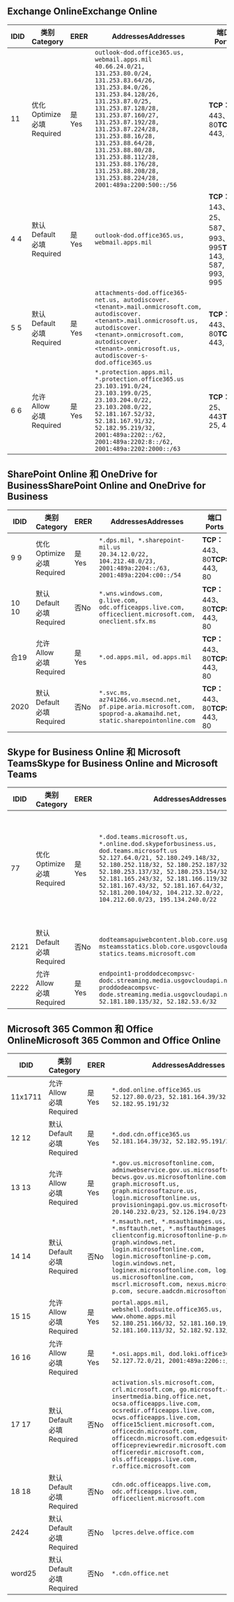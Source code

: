 <!--THIS FILE IS AUTOMATICALLY GENERATED. MANUAL CHANGES WILL BE OVERWRITTEN.-->
<!--Please contact the Office 365 Endpoints team with any questions.-->
<!--USGovDoD endpoints version 2020052800-->
<!--File generated 2020-05-28 11:00:07.2901-->

## <a name="exchange-online"></a><span data-ttu-id="9f21d-101">Exchange Online</span><span class="sxs-lookup"><span data-stu-id="9f21d-101">Exchange Online</span></span>

<span data-ttu-id="9f21d-102">ID</span><span class="sxs-lookup"><span data-stu-id="9f21d-102">ID</span></span> | <span data-ttu-id="9f21d-103">类别</span><span class="sxs-lookup"><span data-stu-id="9f21d-103">Category</span></span> | <span data-ttu-id="9f21d-104">ER</span><span class="sxs-lookup"><span data-stu-id="9f21d-104">ER</span></span> | <span data-ttu-id="9f21d-105">Addresses</span><span class="sxs-lookup"><span data-stu-id="9f21d-105">Addresses</span></span> | <span data-ttu-id="9f21d-106">端口</span><span class="sxs-lookup"><span data-stu-id="9f21d-106">Ports</span></span>
-- | -------------------- | --- | ---------------------------------------------------------------------------------------------------------------------------------------------------------------------------------------------------------------------------------------------------------------------------------------------------------------------------------------------------------------------------------------------- | -------------------------------
<span data-ttu-id="9f21d-107">1</span><span class="sxs-lookup"><span data-stu-id="9f21d-107">1</span></span> | <span data-ttu-id="9f21d-108">优化</span><span class="sxs-lookup"><span data-stu-id="9f21d-108">Optimize</span></span><BR><span data-ttu-id="9f21d-109">必填</span><span class="sxs-lookup"><span data-stu-id="9f21d-109">Required</span></span> | <span data-ttu-id="9f21d-110">是</span><span class="sxs-lookup"><span data-stu-id="9f21d-110">Yes</span></span> | `outlook-dod.office365.us, webmail.apps.mil`<BR>`40.66.24.0/21, 131.253.80.0/24, 131.253.83.64/26, 131.253.84.0/26, 131.253.84.128/26, 131.253.87.0/25, 131.253.87.128/28, 131.253.87.160/27, 131.253.87.192/28, 131.253.87.224/28, 131.253.88.16/28, 131.253.88.64/28, 131.253.88.80/28, 131.253.88.112/28, 131.253.88.176/28, 131.253.88.208/28, 131.253.88.224/28, 2001:489a:2200:500::/56` | <span data-ttu-id="9f21d-111">**TCP：** 443、80</span><span class="sxs-lookup"><span data-stu-id="9f21d-111">**TCP:** 443, 80</span></span>
<span data-ttu-id="9f21d-112">4 </span><span class="sxs-lookup"><span data-stu-id="9f21d-112">4</span></span> | <span data-ttu-id="9f21d-113">默认</span><span class="sxs-lookup"><span data-stu-id="9f21d-113">Default</span></span><BR><span data-ttu-id="9f21d-114">必填</span><span class="sxs-lookup"><span data-stu-id="9f21d-114">Required</span></span> | <span data-ttu-id="9f21d-115">是</span><span class="sxs-lookup"><span data-stu-id="9f21d-115">Yes</span></span> | `outlook-dod.office365.us, webmail.apps.mil` | <span data-ttu-id="9f21d-116">**TCP：** 143、25、587、993、995</span><span class="sxs-lookup"><span data-stu-id="9f21d-116">**TCP:** 143, 25, 587, 993, 995</span></span>
<span data-ttu-id="9f21d-117">5 </span><span class="sxs-lookup"><span data-stu-id="9f21d-117">5</span></span> | <span data-ttu-id="9f21d-118">默认</span><span class="sxs-lookup"><span data-stu-id="9f21d-118">Default</span></span><BR><span data-ttu-id="9f21d-119">必填</span><span class="sxs-lookup"><span data-stu-id="9f21d-119">Required</span></span> | <span data-ttu-id="9f21d-120">是</span><span class="sxs-lookup"><span data-stu-id="9f21d-120">Yes</span></span> | `attachments-dod.office365-net.us, autodiscover.<tenant>.mail.onmicrosoft.com, autodiscover.<tenant>.mail.onmicrosoft.us, autodiscover.<tenant>.onmicrosoft.com, autodiscover.<tenant>.onmicrosoft.us, autodiscover-s-dod.office365.us` | <span data-ttu-id="9f21d-121">**TCP：** 443、80</span><span class="sxs-lookup"><span data-stu-id="9f21d-121">**TCP:** 443, 80</span></span>
<span data-ttu-id="9f21d-122">6 </span><span class="sxs-lookup"><span data-stu-id="9f21d-122">6</span></span> | <span data-ttu-id="9f21d-123">允许</span><span class="sxs-lookup"><span data-stu-id="9f21d-123">Allow</span></span><BR><span data-ttu-id="9f21d-124">必填</span><span class="sxs-lookup"><span data-stu-id="9f21d-124">Required</span></span> | <span data-ttu-id="9f21d-125">是</span><span class="sxs-lookup"><span data-stu-id="9f21d-125">Yes</span></span> | `*.protection.apps.mil, *.protection.office365.us`<BR>`23.103.191.0/24, 23.103.199.0/25, 23.103.204.0/22, 23.103.208.0/22, 52.181.167.52/32, 52.181.167.91/32, 52.182.95.219/32, 2001:489a:2202::/62, 2001:489a:2202:8::/62, 2001:489a:2202:2000::/63` | <span data-ttu-id="9f21d-126">**TCP：** 25、443</span><span class="sxs-lookup"><span data-stu-id="9f21d-126">**TCP:** 25, 443</span></span>

## <a name="sharepoint-online-and-onedrive-for-business"></a><span data-ttu-id="9f21d-127">SharePoint Online 和 OneDrive for Business</span><span class="sxs-lookup"><span data-stu-id="9f21d-127">SharePoint Online and OneDrive for Business</span></span>

<span data-ttu-id="9f21d-128">ID</span><span class="sxs-lookup"><span data-stu-id="9f21d-128">ID</span></span> | <span data-ttu-id="9f21d-129">类别</span><span class="sxs-lookup"><span data-stu-id="9f21d-129">Category</span></span> | <span data-ttu-id="9f21d-130">ER</span><span class="sxs-lookup"><span data-stu-id="9f21d-130">ER</span></span> | <span data-ttu-id="9f21d-131">Addresses</span><span class="sxs-lookup"><span data-stu-id="9f21d-131">Addresses</span></span> | <span data-ttu-id="9f21d-132">端口</span><span class="sxs-lookup"><span data-stu-id="9f21d-132">Ports</span></span>
-- | -------------------- | --- | ------------------------------------------------------------------------------------------------------------------- | ----------------
<span data-ttu-id="9f21d-133">9 </span><span class="sxs-lookup"><span data-stu-id="9f21d-133">9</span></span> | <span data-ttu-id="9f21d-134">优化</span><span class="sxs-lookup"><span data-stu-id="9f21d-134">Optimize</span></span><BR><span data-ttu-id="9f21d-135">必填</span><span class="sxs-lookup"><span data-stu-id="9f21d-135">Required</span></span> | <span data-ttu-id="9f21d-136">是</span><span class="sxs-lookup"><span data-stu-id="9f21d-136">Yes</span></span> | `*.dps.mil, *.sharepoint-mil.us`<BR>`20.34.12.0/22, 104.212.48.0/23, 2001:489a:2204::/63, 2001:489a:2204:c00::/54` | <span data-ttu-id="9f21d-137">**TCP：** 443、80</span><span class="sxs-lookup"><span data-stu-id="9f21d-137">**TCP:** 443, 80</span></span>
<span data-ttu-id="9f21d-138">10  </span><span class="sxs-lookup"><span data-stu-id="9f21d-138">10</span></span> | <span data-ttu-id="9f21d-139">默认</span><span class="sxs-lookup"><span data-stu-id="9f21d-139">Default</span></span><BR><span data-ttu-id="9f21d-140">必填</span><span class="sxs-lookup"><span data-stu-id="9f21d-140">Required</span></span> | <span data-ttu-id="9f21d-141">否</span><span class="sxs-lookup"><span data-stu-id="9f21d-141">No</span></span> | `*.wns.windows.com, g.live.com, odc.officeapps.live.com, officeclient.microsoft.com, oneclient.sfx.ms` | <span data-ttu-id="9f21d-142">**TCP：** 443、80</span><span class="sxs-lookup"><span data-stu-id="9f21d-142">**TCP:** 443, 80</span></span>
<span data-ttu-id="9f21d-143">合</span><span class="sxs-lookup"><span data-stu-id="9f21d-143">19</span></span> | <span data-ttu-id="9f21d-144">允许</span><span class="sxs-lookup"><span data-stu-id="9f21d-144">Allow</span></span><BR><span data-ttu-id="9f21d-145">必填</span><span class="sxs-lookup"><span data-stu-id="9f21d-145">Required</span></span> | <span data-ttu-id="9f21d-146">是</span><span class="sxs-lookup"><span data-stu-id="9f21d-146">Yes</span></span> | `*.od.apps.mil, od.apps.mil` | <span data-ttu-id="9f21d-147">**TCP：** 443、80</span><span class="sxs-lookup"><span data-stu-id="9f21d-147">**TCP:** 443, 80</span></span>
<span data-ttu-id="9f21d-148">20</span><span class="sxs-lookup"><span data-stu-id="9f21d-148">20</span></span> | <span data-ttu-id="9f21d-149">默认</span><span class="sxs-lookup"><span data-stu-id="9f21d-149">Default</span></span><BR><span data-ttu-id="9f21d-150">必填</span><span class="sxs-lookup"><span data-stu-id="9f21d-150">Required</span></span> | <span data-ttu-id="9f21d-151">否</span><span class="sxs-lookup"><span data-stu-id="9f21d-151">No</span></span> | `*.svc.ms, az741266.vo.msecnd.net, pf.pipe.aria.microsoft.com, spoprod-a.akamaihd.net, static.sharepointonline.com` | <span data-ttu-id="9f21d-152">**TCP：** 443、80</span><span class="sxs-lookup"><span data-stu-id="9f21d-152">**TCP:** 443, 80</span></span>

## <a name="skype-for-business-online-and-microsoft-teams"></a><span data-ttu-id="9f21d-153">Skype for Business Online 和 Microsoft Teams</span><span class="sxs-lookup"><span data-stu-id="9f21d-153">Skype for Business Online and Microsoft Teams</span></span>

<span data-ttu-id="9f21d-154">ID</span><span class="sxs-lookup"><span data-stu-id="9f21d-154">ID</span></span> | <span data-ttu-id="9f21d-155">类别</span><span class="sxs-lookup"><span data-stu-id="9f21d-155">Category</span></span> | <span data-ttu-id="9f21d-156">ER</span><span class="sxs-lookup"><span data-stu-id="9f21d-156">ER</span></span> | <span data-ttu-id="9f21d-157">Addresses</span><span class="sxs-lookup"><span data-stu-id="9f21d-157">Addresses</span></span> | <span data-ttu-id="9f21d-158">端口</span><span class="sxs-lookup"><span data-stu-id="9f21d-158">Ports</span></span>
-- | -------------------- | --- | -------------------------------------------------------------------------------------------------------------------------------------------------------------------------------------------------------------------------------------------------------------------------------------------------------------------------------------------------------- | -----------------------------------------------
<span data-ttu-id="9f21d-159">7</span><span class="sxs-lookup"><span data-stu-id="9f21d-159">7</span></span> | <span data-ttu-id="9f21d-160">优化</span><span class="sxs-lookup"><span data-stu-id="9f21d-160">Optimize</span></span><BR><span data-ttu-id="9f21d-161">必填</span><span class="sxs-lookup"><span data-stu-id="9f21d-161">Required</span></span> | <span data-ttu-id="9f21d-162">是</span><span class="sxs-lookup"><span data-stu-id="9f21d-162">Yes</span></span> | `*.dod.teams.microsoft.us, *.online.dod.skypeforbusiness.us, dod.teams.microsoft.us`<BR>`52.127.64.0/21, 52.180.249.148/32, 52.180.252.118/32, 52.180.252.187/32, 52.180.253.137/32, 52.180.253.154/32, 52.181.165.243/32, 52.181.166.119/32, 52.181.167.43/32, 52.181.167.64/32, 52.181.200.104/32, 104.212.32.0/22, 104.212.60.0/23, 195.134.240.0/22` | <span data-ttu-id="9f21d-163">**TCP：** 443</span><span class="sxs-lookup"><span data-stu-id="9f21d-163">**TCP:** 443</span></span><BR><span data-ttu-id="9f21d-164">**UDP：** 3478、3479、3480、3481</span><span class="sxs-lookup"><span data-stu-id="9f21d-164">**UDP:** 3478, 3479, 3480, 3481</span></span>
<span data-ttu-id="9f21d-165"> 21</span><span class="sxs-lookup"><span data-stu-id="9f21d-165">21</span></span> | <span data-ttu-id="9f21d-166">默认</span><span class="sxs-lookup"><span data-stu-id="9f21d-166">Default</span></span><BR><span data-ttu-id="9f21d-167">必填</span><span class="sxs-lookup"><span data-stu-id="9f21d-167">Required</span></span> | <span data-ttu-id="9f21d-168">否</span><span class="sxs-lookup"><span data-stu-id="9f21d-168">No</span></span> | `dodteamsapuiwebcontent.blob.core.usgovcloudapi.net, msteamsstatics.blob.core.usgovcloudapi.net, statics.teams.microsoft.com` | <span data-ttu-id="9f21d-169">**TCP：** 443</span><span class="sxs-lookup"><span data-stu-id="9f21d-169">**TCP:** 443</span></span>
<span data-ttu-id="9f21d-170">22</span><span class="sxs-lookup"><span data-stu-id="9f21d-170">22</span></span> | <span data-ttu-id="9f21d-171">允许</span><span class="sxs-lookup"><span data-stu-id="9f21d-171">Allow</span></span><BR><span data-ttu-id="9f21d-172">必填</span><span class="sxs-lookup"><span data-stu-id="9f21d-172">Required</span></span> | <span data-ttu-id="9f21d-173">是</span><span class="sxs-lookup"><span data-stu-id="9f21d-173">Yes</span></span> | `endpoint1-proddodcecompsvc-dodc.streaming.media.usgovcloudapi.net, endpoint1-proddodeacompsvc-dode.streaming.media.usgovcloudapi.net`<BR>`52.181.180.135/32, 52.182.53.6/32` | <span data-ttu-id="9f21d-174">**TCP：** 443</span><span class="sxs-lookup"><span data-stu-id="9f21d-174">**TCP:** 443</span></span>

## <a name="microsoft-365-common-and-office-online"></a><span data-ttu-id="9f21d-175">Microsoft 365 Common 和 Office Online</span><span class="sxs-lookup"><span data-stu-id="9f21d-175">Microsoft 365 Common and Office Online</span></span>

<span data-ttu-id="9f21d-176">ID</span><span class="sxs-lookup"><span data-stu-id="9f21d-176">ID</span></span> | <span data-ttu-id="9f21d-177">类别</span><span class="sxs-lookup"><span data-stu-id="9f21d-177">Category</span></span> | <span data-ttu-id="9f21d-178">ER</span><span class="sxs-lookup"><span data-stu-id="9f21d-178">ER</span></span> | <span data-ttu-id="9f21d-179">Addresses</span><span class="sxs-lookup"><span data-stu-id="9f21d-179">Addresses</span></span> | <span data-ttu-id="9f21d-180">端口</span><span class="sxs-lookup"><span data-stu-id="9f21d-180">Ports</span></span>
-- | ------------------- | --- | ---------------------------------------------------------------------------------------------------------------------------------------------------------------------------------------------------------------------------------------------------------------------------------------------------------------------------------------------------------------------------------------------- | ----------------
<span data-ttu-id="9f21d-181">11x17</span><span class="sxs-lookup"><span data-stu-id="9f21d-181">11</span></span> | <span data-ttu-id="9f21d-182">允许</span><span class="sxs-lookup"><span data-stu-id="9f21d-182">Allow</span></span><BR><span data-ttu-id="9f21d-183">必填</span><span class="sxs-lookup"><span data-stu-id="9f21d-183">Required</span></span> | <span data-ttu-id="9f21d-184">是</span><span class="sxs-lookup"><span data-stu-id="9f21d-184">Yes</span></span> | `*.dod.online.office365.us`<BR>`52.127.80.0/23, 52.181.164.39/32, 52.182.95.191/32` | <span data-ttu-id="9f21d-185">**TCP：** 443</span><span class="sxs-lookup"><span data-stu-id="9f21d-185">**TCP:** 443</span></span>
<span data-ttu-id="9f21d-186">12 </span><span class="sxs-lookup"><span data-stu-id="9f21d-186">12</span></span> | <span data-ttu-id="9f21d-187">默认</span><span class="sxs-lookup"><span data-stu-id="9f21d-187">Default</span></span><BR><span data-ttu-id="9f21d-188">必填</span><span class="sxs-lookup"><span data-stu-id="9f21d-188">Required</span></span> | <span data-ttu-id="9f21d-189">是</span><span class="sxs-lookup"><span data-stu-id="9f21d-189">Yes</span></span> | `*.dod.cdn.office365.us`<BR>`52.181.164.39/32, 52.182.95.191/32` | <span data-ttu-id="9f21d-190">**TCP：** 443</span><span class="sxs-lookup"><span data-stu-id="9f21d-190">**TCP:** 443</span></span>
<span data-ttu-id="9f21d-191">13 </span><span class="sxs-lookup"><span data-stu-id="9f21d-191">13</span></span> | <span data-ttu-id="9f21d-192">允许</span><span class="sxs-lookup"><span data-stu-id="9f21d-192">Allow</span></span><BR><span data-ttu-id="9f21d-193">必填</span><span class="sxs-lookup"><span data-stu-id="9f21d-193">Required</span></span> | <span data-ttu-id="9f21d-194">是</span><span class="sxs-lookup"><span data-stu-id="9f21d-194">Yes</span></span> | `*.gov.us.microsoftonline.com, adminwebservice.gov.us.microsoftonline.com, becws.gov.us.microsoftonline.com, dod-graph.microsoft.us, graph.microsoftazure.us, login.microsoftonline.us, provisioningapi.gov.us.microsoftonline.com`<BR>`20.140.232.0/23, 52.126.194.0/23` | <span data-ttu-id="9f21d-195">**TCP：** 443</span><span class="sxs-lookup"><span data-stu-id="9f21d-195">**TCP:** 443</span></span>
<span data-ttu-id="9f21d-196">14 </span><span class="sxs-lookup"><span data-stu-id="9f21d-196">14</span></span> | <span data-ttu-id="9f21d-197">默认</span><span class="sxs-lookup"><span data-stu-id="9f21d-197">Default</span></span><BR><span data-ttu-id="9f21d-198">必填</span><span class="sxs-lookup"><span data-stu-id="9f21d-198">Required</span></span> | <span data-ttu-id="9f21d-199">否</span><span class="sxs-lookup"><span data-stu-id="9f21d-199">No</span></span> | `*.msauth.net, *.msauthimages.us, *.msftauth.net, *.msftauthimages.us, clientconfig.microsoftonline-p.net, graph.windows.net, login.microsoftonline.com, login.microsoftonline-p.com, login.windows.net, loginex.microsoftonline.com, login-us.microsoftonline.com, mscrl.microsoft.com, nexus.microsoftonline-p.com, secure.aadcdn.microsoftonline-p.com` | <span data-ttu-id="9f21d-200">**TCP：** 443</span><span class="sxs-lookup"><span data-stu-id="9f21d-200">**TCP:** 443</span></span>
<span data-ttu-id="9f21d-201">15 </span><span class="sxs-lookup"><span data-stu-id="9f21d-201">15</span></span> | <span data-ttu-id="9f21d-202">允许</span><span class="sxs-lookup"><span data-stu-id="9f21d-202">Allow</span></span><BR><span data-ttu-id="9f21d-203">必填</span><span class="sxs-lookup"><span data-stu-id="9f21d-203">Required</span></span> | <span data-ttu-id="9f21d-204">是</span><span class="sxs-lookup"><span data-stu-id="9f21d-204">Yes</span></span> | `portal.apps.mil, webshell.dodsuite.office365.us, www.ohome.apps.mil`<BR>`52.180.251.166/32, 52.181.160.19/32, 52.181.160.113/32, 52.182.92.132/32` | <span data-ttu-id="9f21d-205">**TCP：** 443</span><span class="sxs-lookup"><span data-stu-id="9f21d-205">**TCP:** 443</span></span>
<span data-ttu-id="9f21d-206">16 </span><span class="sxs-lookup"><span data-stu-id="9f21d-206">16</span></span> | <span data-ttu-id="9f21d-207">允许</span><span class="sxs-lookup"><span data-stu-id="9f21d-207">Allow</span></span><BR><span data-ttu-id="9f21d-208">必填</span><span class="sxs-lookup"><span data-stu-id="9f21d-208">Required</span></span> | <span data-ttu-id="9f21d-209">是</span><span class="sxs-lookup"><span data-stu-id="9f21d-209">Yes</span></span> | `*.osi.apps.mil, dod.loki.office365.us`<BR>`52.127.72.0/21, 2001:489a:2206::/48` | <span data-ttu-id="9f21d-210">**TCP：** 443</span><span class="sxs-lookup"><span data-stu-id="9f21d-210">**TCP:** 443</span></span>
<span data-ttu-id="9f21d-211">17 </span><span class="sxs-lookup"><span data-stu-id="9f21d-211">17</span></span> | <span data-ttu-id="9f21d-212">默认</span><span class="sxs-lookup"><span data-stu-id="9f21d-212">Default</span></span><BR><span data-ttu-id="9f21d-213">必填</span><span class="sxs-lookup"><span data-stu-id="9f21d-213">Required</span></span> | <span data-ttu-id="9f21d-214">否</span><span class="sxs-lookup"><span data-stu-id="9f21d-214">No</span></span> | `activation.sls.microsoft.com, crl.microsoft.com, go.microsoft.com, insertmedia.bing.office.net, ocsa.officeapps.live.com, ocsredir.officeapps.live.com, ocws.officeapps.live.com, office15client.microsoft.com, officecdn.microsoft.com, officecdn.microsoft.com.edgesuite.net, officepreviewredir.microsoft.com, officeredir.microsoft.com, ols.officeapps.live.com, r.office.microsoft.com` | <span data-ttu-id="9f21d-215">**TCP：** 443、80</span><span class="sxs-lookup"><span data-stu-id="9f21d-215">**TCP:** 443, 80</span></span>
<span data-ttu-id="9f21d-216">18 </span><span class="sxs-lookup"><span data-stu-id="9f21d-216">18</span></span> | <span data-ttu-id="9f21d-217">默认</span><span class="sxs-lookup"><span data-stu-id="9f21d-217">Default</span></span><BR><span data-ttu-id="9f21d-218">必填</span><span class="sxs-lookup"><span data-stu-id="9f21d-218">Required</span></span> | <span data-ttu-id="9f21d-219">否</span><span class="sxs-lookup"><span data-stu-id="9f21d-219">No</span></span> | `cdn.odc.officeapps.live.com, odc.officeapps.live.com, officeclient.microsoft.com` | <span data-ttu-id="9f21d-220">**TCP：** 443、80</span><span class="sxs-lookup"><span data-stu-id="9f21d-220">**TCP:** 443, 80</span></span>
<span data-ttu-id="9f21d-221">24</span><span class="sxs-lookup"><span data-stu-id="9f21d-221">24</span></span> | <span data-ttu-id="9f21d-222">默认</span><span class="sxs-lookup"><span data-stu-id="9f21d-222">Default</span></span><BR><span data-ttu-id="9f21d-223">必填</span><span class="sxs-lookup"><span data-stu-id="9f21d-223">Required</span></span> | <span data-ttu-id="9f21d-224">否</span><span class="sxs-lookup"><span data-stu-id="9f21d-224">No</span></span> | `lpcres.delve.office.com` | <span data-ttu-id="9f21d-225">**TCP：** 443</span><span class="sxs-lookup"><span data-stu-id="9f21d-225">**TCP:** 443</span></span>
<span data-ttu-id="9f21d-226">word</span><span class="sxs-lookup"><span data-stu-id="9f21d-226">25</span></span> | <span data-ttu-id="9f21d-227">默认</span><span class="sxs-lookup"><span data-stu-id="9f21d-227">Default</span></span><BR><span data-ttu-id="9f21d-228">必填</span><span class="sxs-lookup"><span data-stu-id="9f21d-228">Required</span></span> | <span data-ttu-id="9f21d-229">否</span><span class="sxs-lookup"><span data-stu-id="9f21d-229">No</span></span> | `*.cdn.office.net` | <span data-ttu-id="9f21d-230">**TCP：** 443</span><span class="sxs-lookup"><span data-stu-id="9f21d-230">**TCP:** 443</span></span>
